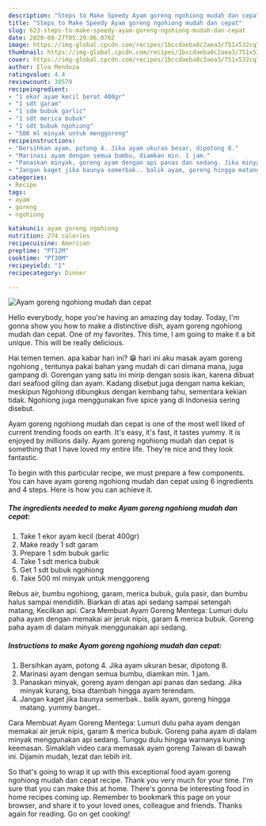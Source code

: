 ```yaml
---
description: "Steps to Make Speedy Ayam goreng ngohiong mudah dan cepat"
title: "Steps to Make Speedy Ayam goreng ngohiong mudah dan cepat"
slug: 623-steps-to-make-speedy-ayam-goreng-ngohiong-mudah-dan-cepat
date: 2020-08-27T05:29:06.070Z
image: https://img-global.cpcdn.com/recipes/1bccdaeba8c2aea3/751x532cq70/ayam-goreng-ngohiong-mudah-dan-cepat-foto-resep-utama.jpg
thumbnail: https://img-global.cpcdn.com/recipes/1bccdaeba8c2aea3/751x532cq70/ayam-goreng-ngohiong-mudah-dan-cepat-foto-resep-utama.jpg
cover: https://img-global.cpcdn.com/recipes/1bccdaeba8c2aea3/751x532cq70/ayam-goreng-ngohiong-mudah-dan-cepat-foto-resep-utama.jpg
author: Elva Mendoza
ratingvalue: 4.4
reviewcount: 30579
recipeingredient:
- "1 ekor ayam kecil berat 400gr"
- "1 sdt garam"
- "1 sdm bubuk garlic"
- "1 sdt merica bubuk"
- "1 sdt bubuk ngohiong"
- "500 ml minyak untuk menggoreng"
recipeinstructions:
- "Bersihkan ayam, potong 4. Jika ayam ukuran besar, dipotong 8."
- "Marinasi ayam dengan semua bumbu, diamkan min. 1 jam."
- "Panaskan minyak, goreng ayam dengan api panas dan sedang. Jika minyak kurang, bisa dtambah hingga ayam terendam."
- "Jangan kaget jika baunya semerbak.. balik ayam, goreng hingga matang. yummy banget.."
categories:
- Recipe
tags:
- ayam
- goreng
- ngohiong

katakunci: ayam goreng ngohiong 
nutrition: 274 calories
recipecuisine: American
preptime: "PT12M"
cooktime: "PT30M"
recipeyield: "1"
recipecategory: Dinner

---
```



![Ayam goreng ngohiong mudah dan cepat](https://img-global.cpcdn.com/recipes/1bccdaeba8c2aea3/751x532cq70/ayam-goreng-ngohiong-mudah-dan-cepat-foto-resep-utama.jpg)

Hello everybody, hope you're having an amazing day today. Today, I'm gonna show you how to make a distinctive dish, ayam goreng ngohiong mudah dan cepat. One of my favorites. This time, I am going to make it a bit unique. This will be really delicious.

Hai temen temen. apa kabar hari ini? 😁 hari ini aku masak ayam goreng ngohiong , tentunya pakai bahan yang mudah di cari dimana mana, juga gampang di. Gorengan yang satu ini mirip dengan sosis ikan, karena dibuat dari seafood giling dan ayam. Kadang disebut juga dengan nama kekian, meskipun Ngohiong dibungkus dengan kembang tahu, sementara kekian tidak. Ngohiong juga menggunakan five spice yang di Indonesia sering disebut.

Ayam goreng ngohiong mudah dan cepat is one of the most well liked of current trending foods on earth. It's easy, it's fast, it tastes yummy. It is enjoyed by millions daily. Ayam goreng ngohiong mudah dan cepat is something that I have loved my entire life. They're nice and they look fantastic.


To begin with this particular recipe, we must prepare a few components. You can have ayam goreng ngohiong mudah dan cepat using 6 ingredients and 4 steps. Here is how you can achieve it.

<!--inarticleads1-->

##### The ingredients needed to make Ayam goreng ngohiong mudah dan cepat:

1. Take 1 ekor ayam kecil (berat 400gr)
1. Make ready 1 sdt garam
1. Prepare 1 sdm bubuk garlic
1. Take 1 sdt merica bubuk
1. Get 1 sdt bubuk ngohiong
1. Take 500 ml minyak untuk menggoreng


Rebus air, bumbu ngohiong, garam, merica bubuk, gula pasir, dan bumbu halus sampai mendidih. Biarkan di atas api sedang sampai setengah matang, Kecilkan api. Cara Membuat Ayam Goreng Mentega: Lumuri dulu paha ayam dengan memakai air jeruk nipis, garam &amp; merica bubuk. Goreng paha ayam di dalam minyak menggunakan api sedang. 

<!--inarticleads2-->

##### Instructions to make Ayam goreng ngohiong mudah dan cepat:

1. Bersihkan ayam, potong 4. Jika ayam ukuran besar, dipotong 8.
1. Marinasi ayam dengan semua bumbu, diamkan min. 1 jam.
1. Panaskan minyak, goreng ayam dengan api panas dan sedang. Jika minyak kurang, bisa dtambah hingga ayam terendam.
1. Jangan kaget jika baunya semerbak.. balik ayam, goreng hingga matang. yummy banget..


Cara Membuat Ayam Goreng Mentega: Lumuri dulu paha ayam dengan memakai air jeruk nipis, garam &amp; merica bubuk. Goreng paha ayam di dalam minyak menggunakan api sedang. Tunggu dulu hingga warnanya kuning keemasan. Simaklah video cara memasak ayam goreng Taiwan di bawah ini. Dijamin mudah, lezat dan lebih irit. 

So that's going to wrap it up with this exceptional food ayam goreng ngohiong mudah dan cepat recipe. Thank you very much for your time. I'm sure that you can make this at home. There's gonna be interesting food in home recipes coming up. Remember to bookmark this page on your browser, and share it to your loved ones, colleague and friends. Thanks again for reading. Go on get cooking!
